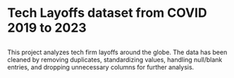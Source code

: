 # Tech Layoffs dataset from COVID 2019 to 2023


## 
This project analyzes tech firm layoffs around the globe. The data has been cleaned by removing duplicates, standardizing values, handling null/blank entries, and dropping unnecessary columns for further analysis.